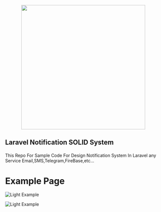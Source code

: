 <p align="center"><a href="https://laravel.com" target="_blank"><img src="https://raw.githubusercontent.com/laravel/art/master/logo-lockup/5%20SVG/2%20CMYK/1%20Full%20Color/laravel-logolockup-cmyk-red.svg" width="400"></a></p>

<!-- <p align="center">
<a href="https://travis-ci.org/laravel/framework"><img src="https://travis-ci.org/laravel/framework.svg" alt="Build Status"></a>
<a href="https://packagist.org/packages/laravel/framework"><img src="https://img.shields.io/packagist/dt/laravel/framework" alt="Total Downloads"></a>
<a href="https://packagist.org/packages/laravel/framework"><img src="https://img.shields.io/packagist/v/laravel/framework" alt="Latest Stable Version"></a>
<a href="https://packagist.org/packages/laravel/framework"><img src="https://img.shields.io/packagist/l/laravel/framework" alt="License"></a>
</p> -->


## <p>Laravel Notification SOLID System </p>

This Repo For Sample Code For Design Notification System In Laravel any Service Email,SMS,Telegram,FireBase,etc...

# Example Page 

![Light Example](https://s4.uupload.ir/files/screenshot_at_2021-05-24_16-29-21_6stg.png)

![Light Example](https://s4.uupload.ir/files/screenshot_at_2021-05-24_16-29-43_iekd.png)
